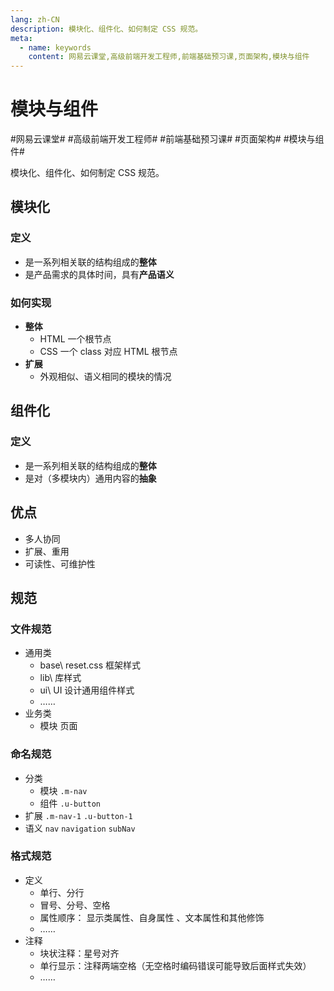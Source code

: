 ```yaml
---
lang: zh-CN
description: 模块化、组件化、如何制定 CSS 规范。
meta:
  - name: keywords
    content: 网易云课堂,高级前端开发工程师,前端基础预习课,页面架构,模块与组件
---
```


# 模块与组件

\#网易云课堂#
\#高级前端开发工程师#
\#前端基础预习课#
\#页面架构#
\#模块与组件#

模块化、组件化、如何制定 CSS 规范。

## 模块化

### 定义

* 是一系列相关联的结构组成的**整体**
* 是产品需求的具体时间，具有**产品语义**

### 如何实现

* **整体**
  * HTML 一个根节点
  * CSS 一个 class 对应 HTML 根节点
* **扩展**
  * 外观相似、语义相同的模块的情况

## 组件化

### 定义

* 是一系列相关联的结构组成的**整体**
* 是对（多模块内）通用内容的**抽象**

## 优点

* 多人协同
* 扩展、重用
* 可读性、可维护性

## 规范

### 文件规范

* 通用类
  * base\ reset.css 框架样式
  * lib\ 库样式
  * ui\ UI 设计通用组件样式
  * ……
* 业务类
  * 模块 页面

### 命名规范

* 分类
  * 模块 `.m-nav`
  * 组件 `.u-button`
* 扩展 `.m-nav-1` `.u-button-1`
* 语义 `nav` `navigation` `subNav`

### 格式规范

* 定义
  * 单行、分行
  * 冒号、分号、空格
  * 属性顺序： 显示类属性、自身属性 、文本属性和其他修饰
  * ……
* 注释
  * 块状注释：星号对齐
  * 单行显示：注释两端空格（无空格时编码错误可能导致后面样式失效）
  * ……